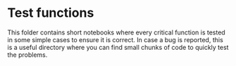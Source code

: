 # Test functions

This folder contains short notebooks where every critical function is tested in some simple cases to ensure it is correct. 
In case a bug is reported, this is a useful directory where you can find small chunks of code to quickly test the problems.
